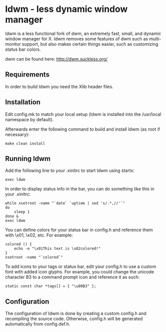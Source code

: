 ldwm - less dynamic window manager
============================
ldwm is a less functional fork of dwm, an extremely fast, small, and dynamic window manager for X.
ldwm removes some features of dwm such as multi-monitor support, but also makes certain things easier, such as customizing status bar colors.

dwm can be found here: http://dwm.suckless.org/

Requirements
------------
In order to build ldwm you need the Xlib header files.


Installation
------------
Edit config.mk to match your local setup (ldwm is installed into the /usr/local namespace by default).

Afterwards enter the following command to build and install ldwm (as root if necessary):

    make clean install

Running ldwm
-----------
Add the following line to your .xinitrc to start ldwm using startx:

    exec ldwm

In order to display status info in the bar, you can do something like this in your .xinitrc:

    while xsetroot -name "`date` `uptime | sed 's/.*,//'`"
    do
    	sleep 1
    done &
    exec ldwm

You can define colors for your status bar in config.h and reference them with \x01, \x02, etc. For example:
    
    colored () {
        echo -e "\x01This text is \x02colored!"
    }
    xsetroot -name "`colored`"

To add icons to your tags or status bar, edit your config.h to use a custom font with added icon glyphs. For example, you could change the unicode character B3 to a command prompt icon and reference it as such:

    static const char *tags[] = { "\u00B3" };

Configuration
-------------
The configuration of ldwm is done by creating a custom config.h and recompiling the source code. Otherwise, config.h will be generated automatically from config.def.h.
